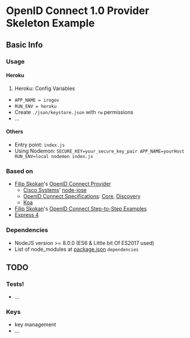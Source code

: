 # OpenID Connect 1.0 Provider Skeleton Example

## Basic Info

### Usage

#### Heroku
1. Heroku: Config Variables
  * ``APP_NAME = irogov``
  * ``RUN_ENV = heroku``
* Create `./json/keystore.json` with `rw` permissions
* ...

#### Others
* Entry point: ``index.js``
* Using Nodemon: ``SECURE_KEY=your_secure_key_pair APP_NAME=yourHost RUN_ENV=local nodemon index.js``

### Based on
* [Filip Skokan](https://github.com/panva)'s [OpenID Connect Provider](https://github.com/panva/node-oidc-provider)
  * [Cisco Systems](https://github.com/cisco)' [node-jose](https://github.com/cisco/node-jose)
  * [OpenID Connect Specifications](http://openid.net/connect/): [Core](http://openid.net/specs/openid-connect-core-1_0.html), [Discovery](http://openid.net/specs/openid-connect-discovery-1_0.html)
  * [Koa](http://koajs.com/)
* [Filip Skokan](https://github.com/panva)'s [OpenID Connect Step-to-Step Examples](https://github.com/panva/node-oidc-provider-example)
* [Express 4](http://expressjs.com/)

### Dependencies
* NodeJS version >= 8.0.0 (ES6 & Little bit Of ES2017 used)
* List of node_modules at [package.json](https://github.com/xlazex/openid-connect-provider-example/blob/master/package.json) ``dependencies``

## TODO

### Tests!
* ...

### Keys
* key management
* ...
